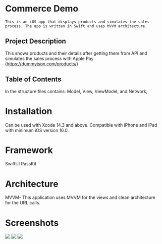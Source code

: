 # Commerce Demo

    This is an iOS app that displays products and simulates the sales process. The app is written in Swift and uses MVVM architecture.

## Project Description 

This shows products and their details after getting them from API and simulates the sales process with Apple Pay  (https://dummyjson.com/products/)

## Table of Contents

In the structure files contains: Model, View, ViewModel, and Network, 

# Installation
Can be used with Xcode 14.3 and above. Compatible with iPhone and iPad with minimum iOS version 16.0.

# Framework
SwiftUI 
PassKit

# Architecture
MVVM- This application uses MVVM for the views and clean architecture for the URL calls.

# Screenshots


<img src="CommerceDemox/CommerceDemox/Assets.xcassets/Screenshot 2023-09-19 at 9.54.00 AM.png">


<img src="CommerceDemox/CommerceDemox/Assets.xcassets/Screenshot 2023-09-19 at 9.54.22 AM.png">

<img src="CommerceDemox/CommerceDemox/Assets.xcassets/Screenshot 2023-09-19 at 9.54.34 AM.png">
